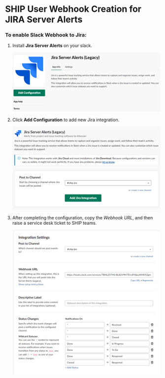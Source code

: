 # SHIP User Webhook Creation for JIRA Server Alerts


### To enable Slack Webhook to Jira:

1. Install **Jira Server Alerts** on your slack.

    <kbd>![Jira Server Alerts](jira-webhooks-alerts-legacy.png)

1. Click **Add Configuration** to add new Jira integration.

    <kbd>![Jira Server Alerts Add](jira-webhooks-alerts-legacy-add.png)

1. After completing the configuration, copy the *Webhook URL*, and then raise a service desk ticket to SHIP teams.

    <kbd>![Integration Settings](jira-webhooks-alerts-integration-settings.png)
